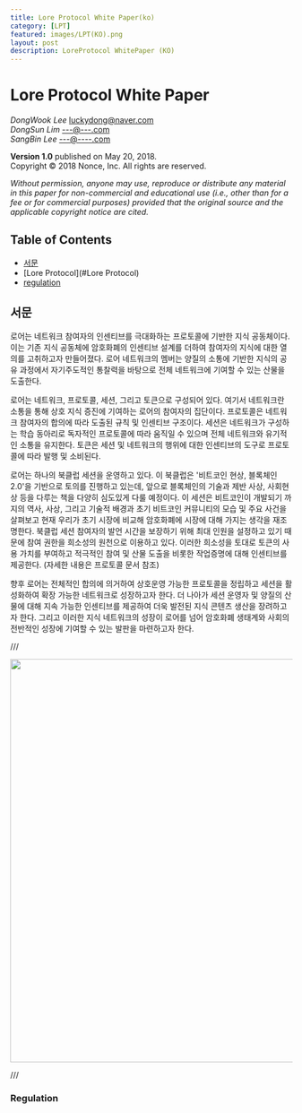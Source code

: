 ```yaml
---
title: Lore Protocol White Paper(ko)
category: [LPT]
featured: images/LPT(KO).png
layout: post
description: LoreProtocol WhitePaper (KO)
---
```


Lore Protocol White Paper
=================

*DongWook Lee* [luckydong@naver.com]()  
*DongSun Lim* [---@---.com]()  
*SangBin Lee* [---@----.com]()  

**Version 1.0** published on May 20, 2018.  
Copyright © 2018 Nonce, Inc. All rights are reserved.

*Without permission, anyone may use, reproduce or distribute any material in this paper for non-commercial and educational use (i.e., other than for a fee or for commercial purposes) provided that the original source and the applicable copyright notice are cited.*

## Table of Contents

* [서문](#introduction)
* [Lore Protocol](#Lore Protocol)
* [regulation](#regulation)
    


## 서문
로어는 네트워크 참여자의 인센티브를 극대화하는 프로토콜에 기반한 지식 공동체이다. 이는 기존 지식 공동체에 암호화폐의 인센티브 설계를 더하여 참여자의 지식에 대한 열의를 고취하고자 만들어졌다. 로어 네트워크의 멤버는 양질의 소통에 기반한 지식의 공유 과정에서 자기주도적인 통찰력을 바탕으로 전체 네트워크에 기여할 수 있는 산물을 도출한다.

로어는 네트워크, 프로토콜, 세션, 그리고 토큰으로 구성되어 있다. 여기서 네트워크란 소통을 통해 상호 지식 증진에 기여하는 로어의 참여자의 집단이다. 프로토콜은 네트워크 참여자의 합의에 따라 도출된 규칙 및 인센티브 구조이다. 세션은 네트워크가 구성하는 학습 동아리로 독자적인 프로토콜에 따라 움직일 수 있으며 전체 네트워크와 유기적인 소통을 유지한다. 토큰은 세션 및 네트워크의 행위에 대한 인센티브의 도구로 프로토콜에 따라 발행 및 소비된다.

로어는 하나의 북클럽 세션을 운영하고 있다. 이 북클럽은 '비트코인 현상, 블록체인 2.0'을 기반으로 토의를 진행하고 있는데, 앞으로 블록체인의 기술과 제반 사상, 사회현상 등을 다루는 책을 다양히 심도있게 다룰 예정이다. 이 세션은 비트코인이 개발되기 까지의 역사, 사상, 그리고 기술적 배경과 초기 비트코인 커뮤니티의 모습 및 주요 사건을 살펴보고 현재 우리가 초기 시장에 비교해 암호화폐에 시장에 대해 가지는 생각을 재조명한다. 북클럽 세션 참여자의 발언 시간을 보장하기 위해 최대 인원을 설정하고 있기 때문에 참여 권한을 희소성의 원천으로 이용하고 있다. 이러한 희소성을 토대로 토큰의 사용 가치를 부여하고 적극적인 참여 및 산물 도출을 비롯한 작업증명에 대해 인센티브를 제공한다. (자세한 내용은 프로토콜 문서 참조)

향후 로어는 전체적인 합의에 의거하여 상호운영 가능한 프로토콜을 정립하고 세션을 활성화하여 확장 가능한 네트워크로 성장하고자 한다. 더 나아가 세션 운영자 및 양질의 산물에 대해 지속 가능한 인센티브를 제공하여 더욱 발전된 지식 콘텐츠 생산을 장려하고자 한다. 그리고 이러한 지식 네트워크의 성장이 로어를 넘어 암호화폐 생태계와 사회의 전반적인 성장에 기여할 수 있는 발판을 마련하고자 한다.





/// <p align="center"><img src="./assets/ecosystem-horizontal.png" width=720></p>///


### Regulation


